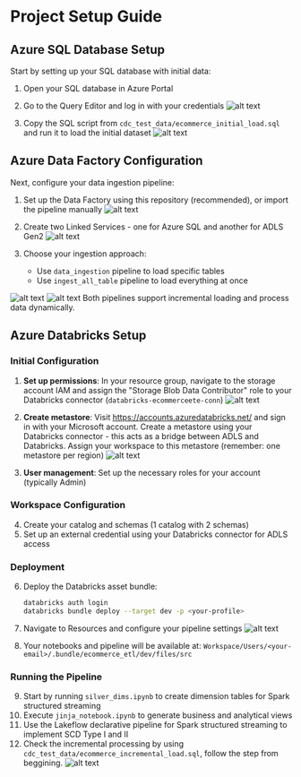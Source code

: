 # Project Setup Guide

## Azure SQL Database Setup

Start by setting up your SQL database with initial data:

1. Open your SQL database in Azure Portal
2. Go to the Query Editor and log in with your credentials
![alt text](../assets/sql_setup.png)

3. Copy the SQL script from `cdc_test_data/ecommerce_initial_load.sql` and run it to load the initial dataset
![alt text](../assets/paste_query_editor.png)

## Azure Data Factory Configuration

Next, configure your data ingestion pipeline:

1. Set up the Data Factory using this repository (recommended), or import the pipeline manually
![alt text](../assets/data_factory_setup.png)

2. Create two Linked Services - one for Azure SQL and another for ADLS Gen2
![alt text](../assets/github_linkedservices.png)

3. Choose your ingestion approach:
   - Use `data_ingestion` pipeline to load specific tables
   - Use `ingest_all_table` pipeline to load everything at once

![alt text](../assets/incremental_data_pipeline.png)   ![alt text](../assets/dynamic_ingestion.png)
Both pipelines support incremental loading and process data dynamically.

## Azure Databricks Setup

### Initial Configuration

1. **Set up permissions**: In your resource group, navigate to the storage account IAM and assign the "Storage Blob Data Contributor" role to your Databricks connector (`databricks-ecommerceete-conn`)
![alt text](../assets/role_assignment.png)

2. **Create metastore**: Visit https://accounts.azuredatabricks.net/ and sign in with your Microsoft account. Create a metastore using your Databricks connector - this acts as a bridge between ADLS and Databricks. Assign your workspace to this metastore (remember: one metastore per region)
![alt text](../assets/databricks_metastore.png)

3. **User management**: Set up the necessary roles for your account (typically Admin)

### Workspace Configuration

4. Create your catalog and schemas (1 catalog with 2 schemas)
5. Set up an external credential using your Databricks connector for ADLS access

### Deployment

6. Deploy the Databricks asset bundle:
   ```bash
   databricks auth login
   databricks bundle deploy --target dev -p <your-profile>
   ```

7. Navigate to Resources and configure your pipeline settings
![alt text](../assets/databrick_resources.png)

8. Your notebooks and pipeline will be available at: `Workspace/Users/<your-email>/.bundle/ecommerce_etl/dev/files/src`

### Running the Pipeline

9. Start by running `silver_dims.ipynb` to create dimension tables for Spark structured streaming
10. Execute `jinja_notebook.ipynb` to generate business and analytical views
11. Use the Lakeflow declarative pipeline for Spark structured streaming to implement SCD Type I and II
12. Check the incremental processing by using `cdc_test_data/ecommerce_incremental_load.sql`, follow the step from beggining.
![alt text](../assets/incremental_pipeline_run.png)